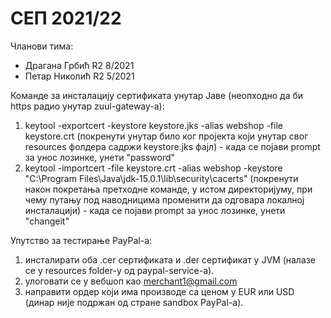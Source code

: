 # СЕП 2021/22

Чланови тима:
 - Драгана Грбић R2 8/2021
 - Петар Николић R2 5/2021

Команде за инсталацију сертификата унутар Јаве (неопходно да би https радио унутар zuul-gateway-a):
1. keytool -exportcert -keystore keystore.jks -alias webshop -file keystore.crt (покренути унутар било ког пројекта који унутар свог resources фолдера садржи keystore.jks фајл) - када се појави prompt за унос лозинке, унети "password"
2. keytool -importcert -file keystore.crt -alias webshop -keystore "C:\Program Files\Java\jdk-15.0.1\lib\security\cacerts" (покренути након покретања претходне команде, у истом директоријуму, при чему путању под наводницима променити да одговара локалној инсталацији) - када се појави prompt за унос лозинке, унети "changeit"

Упутство за тестирање PayPal-а:
1. инсталирати оба .cer сертификата и .der сертификат у JVM (налазе се у resources folder-у од paypal-service-а).
2. улоговати се у вебшоп као merchant1@gmail.com
3. направити ордер који има производе са ценом у EUR или USD (динар није подржан од стране sandbox PayPal-a).
